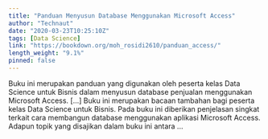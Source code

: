 ```yaml
---
title: "Panduan Menyusun Database Menggunakan Microsoft Access"
author: "Technaut"
date: "2020-03-23T10:25:10Z"
tags: [Data Science]
link: "https://bookdown.org/moh_rosidi2610/panduan_access/"
length_weight: "9.1%"
pinned: false
---
```


Buku ini merupakan panduan yang digunakan oleh peserta kelas Data Science untuk Bisnis dalam menyusun database penjualan menggunakan Microsoft Access. [...] Buku ini merupakan bacaan tambahan bagi peserta kelas Data Science untuk Bisnis. Pada buku ini diberikan penjelasan singkat terkait cara membangun database menggunakan aplikasi Microsoft Access. Adapun topik yang disajikan dalam buku ini antara ...
